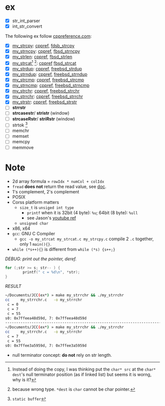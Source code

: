 # ex

- [x] str_int_parser
- [x] int_str_convert

The following ex follow [cppreference.com](https://en.cppreference.com/w/c/string/byte):

- [x] [my_strcpy](./my_strcpy.c): [cppref](https://en.cppreference.com/w/c/string/byte/strcpy), [fdsb_strcpy](https://github.com/freebsd/freebsd-src/blob/master/lib/libc/string/strcpy.c)
- [x] [my_strncpy](./my_strncpy.c): [cppref](https://en.cppreference.com/w/c/string/byte/strncpy), [fbsd_strncpy](https://github.com/freebsd/freebsd-src/blob/master/lib/libc/string/strncpy.c)
- [x] [my_strlen](./my_strlen.c): [cppref](https://en.cppreference.com/w/c/string/byte/strlen), [fbsd_strlen](https://github.com/freebsd/freebsd-src/blob/master/lib/libc/string/strlen.c#L111)
- [x] [my_strcat](./my_strcat.c)[^p1] [^a1]: [cppref](https://en.cppreference.com/w/c/string/byte/strcat) [fbsd_strcat](https://github.com/freebsd/freebsd-src/blob/master/lib/libc/string/strcat.c)
- [x] [my_strdup](./my_strdup.c): [cppref](https://en.cppreference.com/w/c/string/byte/strdup), [freebsd_strdup](https://github.com/freebsd/freebsd-src/blob/master/lib/libc/string/strdup.c)
- [x] [my_strndup](./my_strndup.c): [cppref](https://en.cppreference.com/w/c/string/byte/strndup), [freebsd_strndup](https://github.com/freebsd/freebsd-src/blob/master/lib/libc/string/strndup.c)
- [x] [my_strcmp](./my_strcmp.c): [cppref](https://en.cppreference.com/w/c/string/byte/strcmp), [freebsd_strcmp](https://github.com/freebsd/freebsd-src/blob/master/lib/libc/string/strcmp.c)
- [x] [my_strncmp](./my_strncmp.c): [cppref](https://en.cppreference.com/w/c/string/byte/strncmp), [freebsd_strncmp](https://github.com/freebsd/freebsd-src/blob/master/lib/libc/string/strncmp.c)
- [x] [my_strchr](./my_strchr.c): [cppref](https://en.cppreference.com/w/c/string/byte/strchr), [freebsd_strchr](https://github.com/freebsd/freebsd-src/blob/master/lib/libc/string/strchr.c)
- [x] [my_strrchr](./my_strrchr.c): [cppref](https://en.cppreference.com/w/c/string/byte/strrchr), [freebsd_strrchr](https://github.com/freebsd/freebsd-src/blob/master/lib/libc/string/strrchr.c)
- [x] [my_strstr](./my_strstr.c): [cppref](https://en.cppreference.com/w/c/string/byte/strstr), [freebsd_strstr](https://github.com/freebsd/freebsd-src/blob/master/lib/libc/string/strstr.c)
- [ ] **strrstr**
- [ ] **strcasestr**/ **stristr** (window)
- [ ] **strcaseRstr**/ **striRstr** (window)
- [ ] strtok [^1]
- [ ] memchr
- [ ] memset
- [ ] memcpy
- [ ] memmove

[^1]: `static buffer`
[^p1]: Instead of doing the copy, I was thinking put the `char* src` at the `char* dest`'s null terminator position (as if linked list) but seems it is worng, why is it?
[^a1]: because wrong type. `*dest` is `char` cannot be char pointer.


# Note

- 2d array formula = `rowIdx * numCol + colIdx`
- `fread` **does not** return the read value, see [doc](https://en.cppreference.com/w/cpp/io/c/fread).
- 1's complement, 2's complement
- POSIX
- Corss platform matters
  - `size_t` is `unsiged int type`
    - `printf` when it is 32bit (4 byte): `%u`; 64bit (8 byte): `%ull`
    - see Jason's [youtube ref](https://www.youtube.com/watch?v=JiUfvzd4eQM)
  - `unsigned char`
- x86, x64
- `gcc`: GNU C Compiler
  - `gcc -o my_strcat my_strcat.c my_strcpy.c` compile 2 `.c` together, only 1 `main(){}`.
- `while (*s++){}` is different from `while (*s) {s++;}`

*DEBUG: print out the pointer, deref.*

```c
for (;str >= s; str-- ) {
        printf(" c = %d\n", *str);
}
```

*RESULT*

```sh
~/Documents/JCC(ex*) » make my_strrchr && ./my_strrchr                                                                                                                                          macone@Macs-MBP
cc     my_strrchr.c   -o my_strrchr
 c = 0
 c = 7
 c = 55
s0: 0x7ffeea48d59d, 7: 0x7ffeea48d59d
----------------------------------------------------------------------------------------------------------------------------------------------------------------------------------------------------------------
~/Documents/JCC(ex*) » make my_strrchr && ./my_strrchr                                                                                                                                          macone@Macs-MBP
cc     my_strrchr.c   -o my_strrchr
 c = 7
 c = 55
s0: 0x7ffee3a5959d, 7: 0x7ffee3a5959d
```

- null terminator concept: **do not** rely on str length. 
